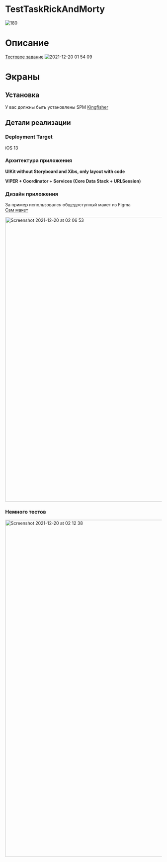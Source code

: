 # TestTaskRickAndMorty
![180](https://user-images.githubusercontent.com/28999468/146693820-3619bd4a-69f1-4253-b4e2-39c73e7928f5.png)
# Описание
<a href="https://app.staply.co/n/b1e72e43">Тестовое задание</a>
![2021-12-20 01 54 09](https://user-images.githubusercontent.com/28999468/146693895-444ff7c9-831f-42a7-a593-350ec9d137bf.jpg)
# Экраны


## Установка
У вас должны быть установлены SPM <a href="https://github.com/onevcat/Kingfisher">Kingfisher</a>

## Детали реализации
### Deployment Target

iOS 13
### Архитектура приложения

**UIKit without Storyboard and Xibs, only layout with code**<br>

**VIPER + Coordinator + Services (Core Data Stack + URLSession)**<br>

### Дизайн приложения

За пример использовался общедоступный макет из Figma
<br><a href="https://www.figma.com/file/xOgqbbqNwGiIqI5Ni9GR0v/Rick-and-Morty---Test-Developer-iOS-(Community)?node-id=0%3A1">Сам макет</a>

<img width="916" alt="Screenshot 2021-12-20 at 02 06 53" src="https://user-images.githubusercontent.com/28999468/146694230-cdf1531c-14f7-459b-a53a-0cbdd2f786d4.png">

### Немного тестов
<img width="1084" alt="Screenshot 2021-12-20 at 02 12 38" src="https://user-images.githubusercontent.com/28999468/146694382-5dabd5d3-3f1b-4ab3-8c33-0f07ac1c9161.png">
